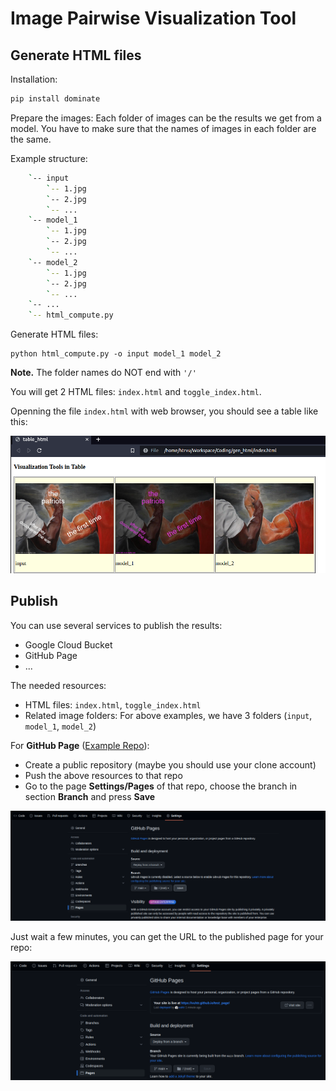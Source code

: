 # Image Pairwise Visualization Tool

## Generate HTML files

Installation:

```bash
pip install dominate
```

Prepare the images: Each folder of images can be the results we get from a model. You have to make sure that the names of images in each folder are the same.

Example structure:
```bash
    `-- input
        `-- 1.jpg
        `-- 2.jpg
        `-- ...
    `-- model_1
        `-- 1.jpg
        `-- 2.jpg
        `-- ...
    `-- model_2
        `-- 1.jpg
        `-- 2.jpg
        `-- ...
    `-- ...
    `-- html_compute.py
```

Generate HTML files:

```
python html_compute.py -o input model_1 model_2
```

**Note.** The folder names do NOT end with `'/'`

You will get 2 HTML files: `index.html` and `toggle_index.html`.

Openning the file `index.html` with web browser, you should see a table like this:

<p align="center"><img src='./assets/example.png'/></p>

## Publish

You can use several services to publish the results:
- Google Cloud Bucket
- GitHub Page
- ...

The needed resources:
- HTML files: `index.html`, `toggle_index.html`
- Related image folders: For above examples, we have 3 folders (`input`, `model_1`, `model_2`)

For **GitHub Page** ([Example Repo](https://github.com/vuhtr/test_page)):
- Create a public repository (maybe you should use your clone account)
- Push the above resources to that repo
- Go to the page **Settings/Pages** of that repo, choose the branch in section **Branch** and press **Save**

<p align="center"><img src='./assets/example2.png'/></p>

Just wait a few minutes, you can get the URL to the published page for your repo:

<p align="center"><img src='./assets/example3.png'/></p>
